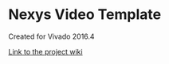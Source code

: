 # Nexys Video Template <!-- Replace this line with the project name -->
Created for Vivado 2016.4

[Link to the project wiki](https://reference.digilentinc.com/doku.php)

